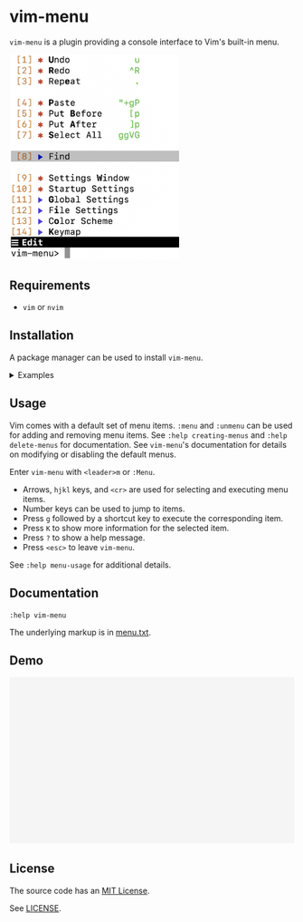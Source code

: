 # vim-menu

`vim-menu` is a plugin providing a console interface to Vim's built-in menu.

<img src="screenshot.png?raw=true" width="300"/>

## Requirements

* `vim` or `nvim`

## Installation

A package manager can be used to install `vim-menu`.
<details><summary>Examples</summary><br>

* [Vim8 packages][vim8pack]:
  - `git clone https://github.com/dstein64/vim-menu ~/.vim/pack/plugins/start/vim-menu`
* [Vundle][vundle]:
  - Add `Plugin 'dstein64/vim-menu'` to `~/.vimrc`
  - `:PluginInstall` or `$ vim +PluginInstall +qall`
* [Pathogen][pathogen]:
  - `git clone --depth=1 https://github.com/dstein64/vim-menu ~/.vim/bundle/vim-menu`
* [vim-plug][vimplug]:
  - Add `Plug 'dstein64/vim-menu'` to `~/.vimrc`
  - `:PlugInstall` or `$ vim +PlugInstall +qall`
* [dein.vim][dein]:
  - Add `call dein#add('dstein64/vim-menu')` to `~/.vimrc`
  - `:call dein#install()`
* [NeoBundle][neobundle]:
  - Add `NeoBundle 'dstein64/vim-menu'` to `~/.vimrc`
  - Re-open vim or execute `:source ~/.vimrc`

</details>

## Usage

Vim comes with a default set of menu items. `:menu` and `:unmenu` can be used
for adding and removing menu items. See `:help creating-menus` and
`:help delete-menus` for documentation. See `vim-menu`'s documentation for
details on modifying or disabling the default menus.

Enter `vim-menu` with `<leader>m` or `:Menu`.

* Arrows, `hjkl` keys, and `<cr>` are used for selecting and executing menu
  items.
* Number keys can be used to jump to items.
* Press `g` followed by a shortcut key to execute the corresponding item.
* Press `K` to show more information for the selected item.
* Press `?` to show a help message.
* Press `<esc>` to leave `vim-menu`.

See `:help menu-usage` for additional details.

## Documentation

```vim
:help vim-menu
```

The underlying markup is in [menu.txt](doc/menu.txt).

## Demo

<img src="screencast.gif?raw=true" width="825"/>

License
-------

The source code has an [MIT License](https://en.wikipedia.org/wiki/MIT_License).

See [LICENSE](LICENSE).

[dein]: https://github.com/Shougo/dein.vim
[neobundle]: https://github.com/Shougo/neobundle.vim
[pathogen]: https://github.com/tpope/vim-pathogen
[vim8pack]: http://vimhelp.appspot.com/repeat.txt.html#packages
[vimplug]: https://github.com/junegunn/vim-plug
[vundle]: https://github.com/gmarik/vundle
